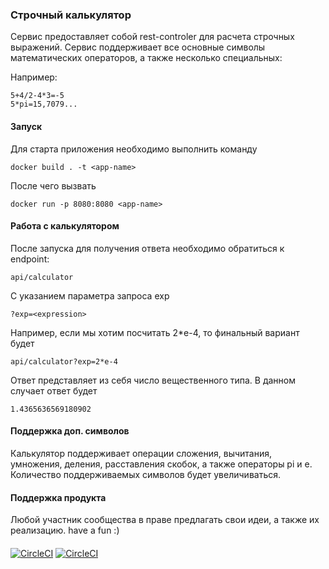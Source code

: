 ### Строчный калькулятор

Сервис предоставляет собой rest-controler для расчета строчных выражений. Сервис поддерживает все основные символы математических операторов, а также несколько специальных:

Например:

```
5+4/2-4*3=-5
5*pi=15,7079...
```

#### Запуск

Для старта приложения необходимо выполнить команду 

```
docker build . -t <app-name>
```

После чего вызвать

```
docker run -p 8080:8080 <app-name>
```

#### Работа с калькулятором

После запуска для получения ответа необходимо обратиться к endpoint:

```
api/calculator
```

C указанием параметра запроса exp

```
?exp=<expression>
```

Например, если мы хотим посчитать 2*e-4, то финальный вариант будет

```
api/calculator?exp=2*e-4
```

Ответ представляет из себя число вещественного типа. В данном случает ответ будет

```
1.4365636569180902
```

#### Поддержка доп. символов

Калькулятор поддерживает операции сложения, вычитания, умножения, деления, расставления скобок, а также операторы pi и e. Количество поддерживаемых символов будет увеличиваться.

#### Поддержка продукта

Любой участник сообщества в праве предлагать свои идеи, а также их реализацию. have a fun :)

#### 

[![CircleCI](https://circleci.com/gh/Daniil1380/calculator/tree/develop.svg?style=svg)](https://circleci.com/gh/Daniil1380/calculator/tree/develop)
[![CircleCI](https://circleci.com/gh/Daniil1380/calculator/tree/develop.svg?style=svg)](https://circleci.com/gh/Daniil1380/calculator/tree/master)

